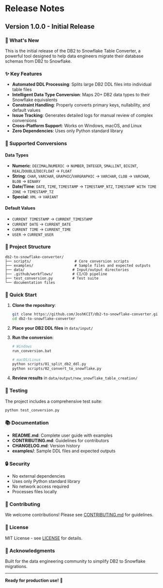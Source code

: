 # Release Notes

## Version 1.0.0 - Initial Release

### 🎉 What's New

This is the initial release of the DB2 to Snowflake Table Converter, a powerful tool designed to help data engineers migrate their database schemas from DB2 to Snowflake.

### ✨ Key Features

- **Automated DDL Processing**: Splits large DB2 DDL files into individual table files
- **Intelligent Data Type Conversion**: Maps 20+ DB2 data types to their Snowflake equivalents
- **Constraint Handling**: Properly converts primary keys, nullability, and default values
- **Issue Tracking**: Generates detailed logs for manual review of complex conversions
- **Cross-Platform Support**: Works on Windows, macOS, and Linux
- **Zero Dependencies**: Uses only Python standard library

### 🔧 Supported Conversions

#### Data Types
- **Numeric**: `DECIMAL`/`NUMERIC` → `NUMBER`, `INTEGER`, `SMALLINT`, `BIGINT`, `REAL`/`DOUBLE`/`DECFLOAT` → `FLOAT`
- **String**: `CHAR`, `VARCHAR`, `GRAPHIC`/`VARGRAPHIC` → `VARCHAR`, `CLOB` → `VARCHAR`, `BLOB` → `BINARY`
- **Date/Time**: `DATE`, `TIME`, `TIMESTAMP` → `TIMESTAMP_NTZ`, `TIMESTAMP WITH TIME ZONE` → `TIMESTAMP_TZ`
- **Special**: `XML` → `VARIANT`

#### Default Values
- `CURRENT TIMESTAMP` → `CURRENT_TIMESTAMP`
- `CURRENT DATE` → `CURRENT_DATE`
- `CURRENT TIME` → `CURRENT_TIME`
- `USER` → `CURRENT_USER`

### 📁 Project Structure

```
db2-to-snowflake-converter/
├── scripts/                    # Core conversion scripts
├── examples/                   # Sample files and expected outputs
├── data/                      # Input/output directories
├── .github/workflows/         # CI/CD pipeline
├── test_conversion.py         # Test suite
└── documentation files
```

### 🚀 Quick Start

1. **Clone the repository**:
   ```bash
   git clone https://github.com/JoshKCIT/db2-to-snowflake-converter.git
   cd db2-to-snowflake-converter
   ```

2. **Place your DB2 DDL files** in `data/input/`

3. **Run the conversion**:
   ```bash
   # Windows
   run_conversion.bat
   
   # macOS/Linux
   python scripts/01_split_db2_ddl.py
   python scripts/02_convert_to_snowflake.py
   ```

4. **Review results** in `data/output/new_snowflake_table_creation/`

### 🧪 Testing

The project includes a comprehensive test suite:

```bash
python test_conversion.py
```

### 📚 Documentation

- **README.md**: Complete user guide with examples
- **CONTRIBUTING.md**: Guidelines for contributors
- **CHANGELOG.md**: Version history
- **examples/**: Sample DDL files and expected outputs

### 🔒 Security

- No external dependencies
- Uses only Python standard library
- No network access required
- Processes files locally

### 🤝 Contributing

We welcome contributions! Please see [CONTRIBUTING.md](CONTRIBUTING.md) for guidelines.

### 📄 License

MIT License - see [LICENSE](LICENSE) for details.

### 🙏 Acknowledgments

Built for the data engineering community to simplify DB2 to Snowflake migrations.

---

**Ready for production use!** 🚀
